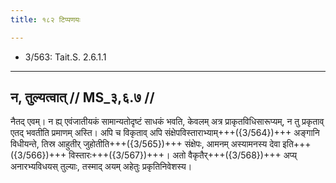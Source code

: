 ```yaml
---
title: १८२ टिप्पणयः

---
```

- 3/563: Tait.S. 2.6.1.1

____________________________________________


## न, तुल्यत्वात् // MS_३,६.७ //

नैतद् एवम्। न ह्य् एवंजातीयकं सामान्यतोदृष्टं साधकं भवति, केवलम् अत्र प्राकृतविधिसारूप्यम्, न तु प्रकृताव् एतद् भवतीति प्रमाणम् अस्ति। अपि च विकृताव् अपि संक्षेपविस्ताराभ्याम्+++({3/564})+++ अङ्गानि विधीयन्ते, तिस्र आहुतीर् जुहोतीति+++({3/565})+++ संक्षेपः, आमनम् अस्यामनस्य देवा इति+++({3/566})+++ विस्तारः+++({3/567})+++। अतो वैकृतैर्+++({3/568})+++ अप्य् अनारभ्यविधयस् तुल्याः, तस्माद् अयम् अहेतुः प्रकृतिनिवेशस्य।
